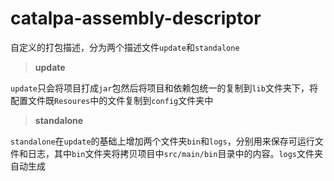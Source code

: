 # catalpa-assembly-descriptor

自定义的打包描述，分为两个描述文件`update`和`standalone`

> **update**

`update`只会将项目打成`jar`包然后将项目和依赖包统一的复制到`lib`文件夹下，将配置文件既`Resoures`中的文件复制到`config`文件夹中

> **standalone**

`standalone`在`update`的基础上增加两个文件夹`bin`和`logs`，分别用来保存可运行文件和日志，其中`bin`文件夹将拷贝项目中`src/main/bin`目录中的内容。`logs`文件夹自动生成
